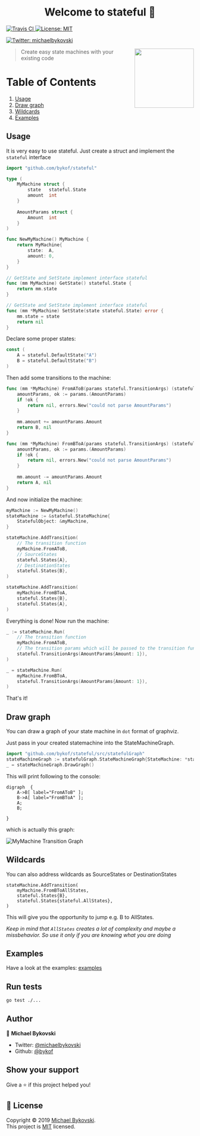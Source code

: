<h1 align="center">Welcome to stateful 👋</h1>
<p>
  <a href="https://travis-ci.org/bykof/stateful">
    <img alt="Travis CI" src="https://travis-ci.org/bykof/stateful.svg?branch=master" target="_blank" />
  </a>
  <a href="https://opensource.org/licenses/MIT">
    <img alt="License: MIT" src="https://img.shields.io/badge/License-MIT-yellow.svg" target="_blank" />
  </a>
</p>
<p>
  <a href="https://twitter.com/michaelbykovski">
    <img alt="Twitter: michaelbykovski" src="https://img.shields.io/twitter/follow/michaelbykovski.svg?style=social" target="_blank" />
  </a>
</p>

<img align="right" width="159px" src="https://github.com/bykof/stateful/raw/master/docs/resources/gopher.png">

> Create easy state machines with your existing code

# Table of Contents
1. [Usage](#usage)
2. [Draw graph](#draw-graph)
3. [Wildcards](#wildcards)
4. [Examples](#examples)

## Usage 

It is very easy to use stateful.
Just create a struct and implement the `stateful` interface
```go
import "github.com/bykof/stateful"

type (
    MyMachine struct {
        state   stateful.State
        amount  int
    }
	
    AmountParams struct {
        Amount  int
    }
)

func NewMyMachine() MyMachine {
    return MyMachine{
        state:  A,
        amount: 0,
    }
}

// GetState and SetState implement interface stateful 
func (mm MyMachine) GetState() stateful.State {
    return mm.state
}

// GetState and SetState implement interface stateful
func (mm *MyMachine) SetState(state stateful.State) error {
    mm.state = state
    return nil
}
```

Declare some proper states:
```go
const (
    A = stateful.DefaultState("A")
    B = stateful.DefaultState("B")
)
```

Then add some transitions to the machine:
```go
func (mm *MyMachine) FromAToB(params stateful.TransitionArgs) (stateful.State, error) {
    amountParams, ok := params.(AmountParams)
    if !ok {
        return nil, errors.New("could not parse AmountParams")
    }
	
    mm.amount += amountParams.Amount
    return B, nil
} 

func (mm *MyMachine) FromBToA(params stateful.TransitionArgs) (stateful.State, error) {
    amountParams, ok := params.(AmountParams)
    if !ok {
        return nil, errors.New("could not parse AmountParams")
    }
	
    mm.amount -= amountParams.Amount
    return A, nil
}
```

And now initialize the machine:
```go
myMachine := NewMyMachine()
stateMachine := &stateful.StateMachine{
    StatefulObject: &myMachine,
}

stateMachine.AddTransition(
    // The transition function 
    myMachine.FromAToB,
    // SourceStates
    stateful.States{A},
    // DestinationStates
    stateful.States{B},
)

stateMachine.AddTransition(
    myMachine.FromBToA,
    stateful.States{B},
    stateful.States{A},
)
```

Everything is done! Now run the machine:
```go
_ := stateMachine.Run(
    // The transition function
    myMachine.FromAToB, 
    // The transition params which will be passed to the transition function
    stateful.TransitionArgs(AmountParams{Amount: 1}),
)

_ = stateMachine.Run(
    myMachine.FromBToA, 
    stateful.TransitionArgs(AmountParams{Amount: 1}),
)
```

That's it!

## Draw graph

You can draw a graph of your state machine in `dot` format of graphviz.

Just pass in your created statemachine into the StateMachineGraph.

```go
import "github.com/bykof/stateful/src/statefulGraph"
stateMachineGraph := statefulGraph.StateMachineGraph{StateMachine: *stateMachine}
_ = stateMachineGraph.DrawGraph()
```

This will print following to the console:
```
digraph  {
	A->B[ label="FromAToB" ];
	B->A[ label="FromBToA" ];
	A;
	B;
	
}
```

which is actually this graph:

![MyMachine Transition Graph](https://github.com/bykof/stateful/raw/master/docs/resources/myMachine.png)

## Wildcards

You can also address wildcards as SourceStates or DestinationStates

```
stateMachine.AddTransition(
    myMachine.FromBToAllStates,
    stateful.States{B},
    stateful.States{stateful.AllStates},
)
```

This will give you the opportunity to jump e.g. B to AllStates.

*Keep in mind that `AllStates` creates a lot of complexity and maybe a missbehavior. 
So use it only if you are knowing what you are doing*
 
## Examples

Have a look at the examples: [examples](https://github.com/bykof/stateful/tree/master/examples) 


## Run tests

```sh
go test ./...
```

## Author

👤 **Michael Bykovski**

* Twitter: [@michaelbykovski](https://twitter.com/michaelbykovski)
* Github: [@bykof](https://github.com/bykof)

## Show your support

Give a ⭐️ if this project helped you!

## 📝 License

Copyright © 2019 [Michael Bykovski](https://github.com/bykof).<br />
This project is [MIT](https://opensource.org/licenses/MIT) licensed.